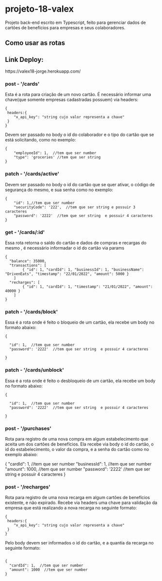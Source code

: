 # projeto-18-valex

Projeto back-end escrito em Typescript, feito para gerenciar dados 
de cartões de benefícios para empresas e seus colaboradores.


## Como usar as rotas

<h2>Link Deploy:</h2>
https://valex18-jorge.herokuapp.com/

<h3>post - '/cards'</h3>
<p>Esta é a rota para criação de um novo cartão. 
É necessário informar uma chave(que somente empresas cadastradas possuem) via headers:</p>

```
{
 headers:{
    "x_api_key": "string cujo valor representa a chave"
 }
}
```
Devem ser passado no body o id do colaborador e o tipo do cartão que se está solicitando, como no exemplo:

```
{
    "employeeId": 1,  //tem que ser number
    "type": 'groceries' //tem que ser string
}
```
<h3>patch - '/cards/active'</h3>
Devem ser passado no body o id do cartão que se quer ativar, o código de segurança do mesmo, e sua senha como no exemplo:

```
{
    "id": 1,//tem que ser number
    "securityCode": '222',  //tem que ser string e possuir 3 caracteres
    "password": '2222'  //tem que ser string  e possuir 4 caracteres
}
```

<h3>get - '/cards/:id'</h3>
Essa rota retorna o saldo do cartão e dados de compras e recargas do mesmo
, é necessário informadar o id do cartão via params

```
{
  "balance": 35000,
  "transactions": [
		{ "id": 1, "cardId": 1, "businessId": 1, "businessName": "DrivenEats", "timestamp": "22/01/2022", "amount": 5000 }
	]
  "recharges": [
		{ "id": 1, "cardId": 1, "timestamp": "21/01/2022", "amount": 40000 }
	]
}
```


<h3>patch - '/cards/block'</h3>
Essa é a rota onde é feito o bloqueio de um cartão, ela recebe um body no formato abaixo:

```
{

  "id": 1,  //tem que ser number
  "password": '2222'  //tem que ser string  e possuir 4 caracteres

}
```

<h3>patch - '/cards/unblock'</h3>
Essa é a rota onde é feito o desbloqueio de um cartão, ela recebe um body no formato abaixo:

```
{

  "id": 1,  //tem que ser number
  "password": '2222'  //tem que ser string  e possuir 4 caracteres

}
```

<h3>post - '/purchases'</h3>
Rota para registro de uma nova compra em algum estabelecimento que aceita um dos cartões de benefícios.
 Ela recebe via body o id do cartão, o id do estabelecimento, o valor da compra, e a senha do cartão como no exemplo
 abaixo:

{
  "cardId": 1,  //tem que ser number
  "businessId": 1,  //tem que ser number
  "amount": 1000,  //tem que ser number
  "password": '2222'  //tem que ser string  e possuir 4 caracteres
}

<h3>post - '/recharges'</h3>
Rota para registro de uma nova recarga em algum cartões de benefícios existente, e não expirado.
Recebe via headers uma chave para validação da empresa que está realizando a nova recarga no seguinte formato:

```
{
 headers:{
    "x_api_key": "string cujo valor representa a chave"
 }
}
```

Pelo body devem ser informados o id do cartão, e a quantia da recarga no seguinte formato:


```

{
  "cardId": 1,  //tem que ser number
  "amount": 1000  //tem que ser number
}
    
```










```
```





